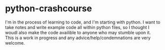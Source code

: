 # python-crashcourse
I'm in the process of learning to code, and I'm starting with python. I want to take notes and write example code all within python files, so I thought I woudl also make the code availible to anyone who may stumble upon it. This is a work in progress and any advice/help/condemnations are very welcome.
